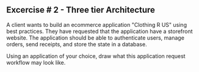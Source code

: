 ## Excercise # 2 - Three tier Architecture 

A client wants to build an ecommerce application "Clothing R US" using best practices. 
They have requested that the application have a storefront website. The application should be able to authenticate users, manage orders, send receipts, and store the state in a database.

Using an application of your choice, draw what this application request workflow may look like.
